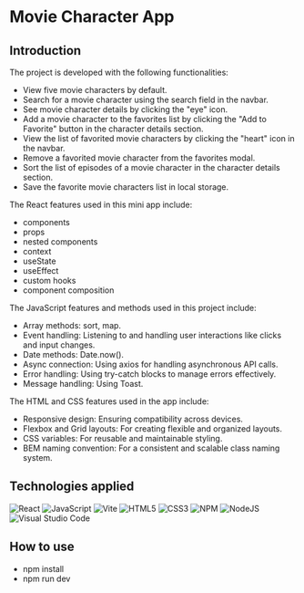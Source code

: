  # Movie Character App
## Introduction

The project is developed with the following functionalities:

- View five movie characters by default.
- Search for a movie character using the search field in the navbar.
- See movie character details by clicking the "eye" icon.
- Add a movie character to the favorites list by clicking the "Add to Favorite" button in the character details section.
- View the list of favorited movie characters by clicking the "heart" icon in the navbar.
- Remove a favorited movie character from the favorites modal.
- Sort the list of episodes of a movie character in the character details section.
- Save the favorite movie characters list in local storage.


The React features used in this mini app include: 
- components
- props
- nested components
- context
- useState
- useEffect
- custom hooks
- component composition 
  
The JavaScript features and methods used in this project include:

- Array methods: sort, map.
- Event handling: Listening to and handling user interactions like clicks and input changes.
- Date methods: Date.now().
- Async connection: Using axios for handling asynchronous API calls.
- Error handling: Using try-catch blocks to manage errors effectively.
- Message handling: Using Toast.


The HTML and CSS features used in the app include:

- Responsive design: Ensuring compatibility across devices.
- Flexbox and Grid layouts: For creating flexible and organized layouts.
- CSS variables: For reusable and maintainable styling.
- BEM naming convention: For a consistent and scalable class naming system.

## Technologies applied 

![React](https://img.shields.io/badge/react-%2320232a.svg?style=for-the-badge&logo=react&logoColor=%2361DAFB)
![JavaScript](https://img.shields.io/badge/javascript-%23323330.svg?style=for-the-badge&logo=javascript&logoColor=%23F7DF1E)
![Vite](https://img.shields.io/badge/vite-%23646CFF.svg?style=for-the-badge&logo=vite&logoColor=white)
![HTML5](https://img.shields.io/badge/html5-%23E34F26.svg?style=for-the-badge&logo=html5&logoColor=white)
![CSS3](https://img.shields.io/badge/css3-%231572B6.svg?style=for-the-badge&logo=css3&logoColor=white)
![NPM](https://img.shields.io/badge/NPM-%23CB3837.svg?style=for-the-badge&logo=npm&logoColor=white)
![NodeJS](https://img.shields.io/badge/node.js-6DA55F?style=for-the-badge&logo=node.js&logoColor=white)
![Visual Studio Code](https://img.shields.io/badge/Visual%20Studio%20Code-0078d7.svg?style=for-the-badge&logo=visual-studio-code)

## How to use
- npm install
- npm run dev
